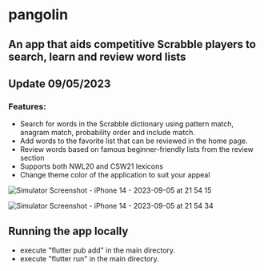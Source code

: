 # pangolin

## An app that aids competitive Scrabble players to search, learn and review word lists

## Update 09/05/2023

### Features:
- Search for words in the Scrabble dictionary using pattern match, anagram match, probability order and include match.
- Add words to the favorite list that can be reviewed in the home page.
- Review words based on famous beginner-friendly lists from the review section
- Supports both NWL20 and CSW21 lexicons
- Change theme color of the application to suit your appeal


![Simulator Screenshot - iPhone 14 - 2023-09-05 at 21 54 15](https://github.com/aabid-ism/pangolin/assets/79525566/eb2df8a0-3547-4ad4-8b7c-a677d951f040)


![Simulator Screenshot - iPhone 14 - 2023-09-05 at 21 54 34](https://github.com/aabid-ism/pangolin/assets/79525566/878b9b68-a96f-420a-910f-8edaee9cd446)


## Running the app locally
- execute "flutter pub add" in the main directory.
- execute "flutter run" in the main directory.
